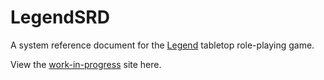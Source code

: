 # LegendSRD

A system reference document for the [Legend](http://www.mongoosepublishing.com/rpgs/legend.html) tabletop role-playing game.

View the [work-in-progress](http://jeremy-edward-bauerle.github.io/LegendSRD/) site here.
